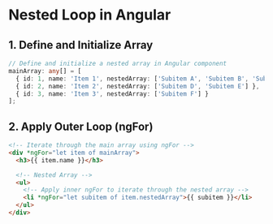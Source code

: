 # Nested Loop in Angular

## 1. Define and Initialize Array

```typescript
// Define and initialize a nested array in Angular component
mainArray: any[] = [
  { id: 1, name: 'Item 1', nestedArray: ['Subitem A', 'Subitem B', 'Subitem C'] },
  { id: 2, name: 'Item 2', nestedArray: ['Subitem D', 'Subitem E'] },
  { id: 3, name: 'Item 3', nestedArray: ['Subitem F'] }
];
```

## 2. Apply Outer Loop (ngFor)

```html
<!-- Iterate through the main array using ngFor -->
<div *ngFor="let item of mainArray">
  <h3>{{ item.name }}</h3>

  <!-- Nested Array -->
  <ul>
    <!-- Apply inner ngFor to iterate through the nested array -->
    <li *ngFor="let subitem of item.nestedArray">{{ subitem }}</li>
  </ul>
</div>
```
